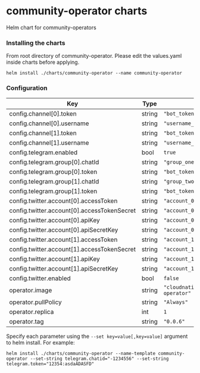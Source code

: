 # community-operator charts
Helm chart for community-operators

### Installing the charts
From root directory of community-operator. Please edit the values.yaml inside charts before applying.
```
helm install ./charts/community-operator --name community-operator
```

### Configuration

| Key | Type | Default | Description |
|-----|------|---------|-------------|
| config.channel[0].token | string | `"bot_token"` |  |
| config.channel[0].username | string | `"username_channel_one"` |  |
| config.channel[1].token | string | `"bot_token"` |  |
| config.channel[1].username | string | `"username_channel_two"` |  |
| config.telegram.enabled | bool | `true` |  |
| config.telegram.group[0].chatId | string | `"group_one_chatid"` |  |
| config.telegram.group[0].token | string | `"bot_token"` |  |
| config.telegram.group[1].chatId | string | `"group_two_chatid"` |  |
| config.telegram.group[1].token | string | `"bot_token"` |  |
| config.twitter.account[0].accessToken | string | `"account_0_access_token"` |  |
| config.twitter.account[0].accessTokenSecret | string | `"account_0_access_token_secret"` |  |
| config.twitter.account[0].apiKey | string | `"account_0_api_key"` |  |
| config.twitter.account[0].apiSecretKey | string | `"account_0_api_secret_key"` |  |
| config.twitter.account[1].accessToken | string | `"account_1_access_token"` |  |
| config.twitter.account[1].accessTokenSecret | string | `"account_1_access_token_secret"` |  |
| config.twitter.account[1].apiKey | string | `"account_1_api_key"` |  |
| config.twitter.account[1].apiSecretKey | string | `"account_1_api_secret_key"` |  |
| config.twitter.enabled | bool | `false` |  |
| operator.image | string | `"cloudnativeid/community-operator"` |  |
| operator.pullPolicy | string | `"Always"` |  |
| operator.replica | int | `1` |  |
| operator.tag | string | `"0.0.6"` |  |

Specify each parameter using the `--set key=value[,key=value]` argument to helm install. For example:
```
helm install ./charts/community-operator --name-template community-operator --set-string telegram.chatid="-1234556" --set-string telegram.token="12354:asdaADASFD"
```
